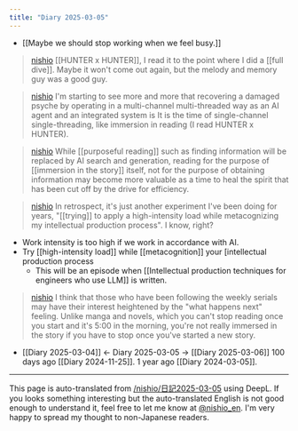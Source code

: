 ```yaml
---
title: "Diary 2025-03-05"
---
```


- [[Maybe we should stop working when we feel busy.]]

> [nishio](https://x.com/nishio/status/1897276786997969028) [[HUNTER x HUNTER]], I read it to the point where I did a [[full dive]]. Maybe it won't come out again, but the melody and memory guy was a good guy.

> [nishio](https://x.com/nishio/status/1897279995653054644) I'm starting to see more and more that recovering a damaged psyche by operating in a multi-channel multi-threaded way as an AI agent and an integrated system is It is the time of single-channel single-threading, like immersion in reading (I read HUNTER x HUNTER).

> [nishio](https://x.com/nishio/status/1897280740527890863) While [[purposeful reading]] such as finding information will be replaced by AI search and generation, reading for the purpose of [[immersion in the story]] itself, not for the purpose of obtaining information may become more valuable as a time to heal the spirit that has been cut off by the drive for efficiency.


> [nishio](https://x.com/nishio/status/1897282478492274734) In retrospect, it's just another experiment I've been doing for years, "[[trying]] to apply a high-intensity load while metacognizing my intellectual production process". I know, right?
- Work intensity is too high if we work in accordance with AI.
- Try [[high-intensity load]] while [[metacognition]] your [intellectual production process
    - This will be an episode when [[Intellectual production techniques for engineers who use LLM]] is written.



> [nishio](https://x.com/nishio/status/1897293353647267873) I think that those who have been following the weekly serials may have their interest heightened by the "what happens next" feeling. Unlike manga and novels, which you can't stop reading once you start and it's 5:00 in the morning, you're not really immersed in the story if you have to stop once you've started a new story.


- [[Diary 2025-03-04]] ← Diary 2025-03-05 → [[Diary 2025-03-06]]
100 days ago [[Diary 2024-11-25]].
1 year ago [[Diary 2024-03-05]].
---
This page is auto-translated from [/nishio/日記2025-03-05](https://scrapbox.io/nishio/日記2025-03-05) using DeepL. If you looks something interesting but the auto-translated English is not good enough to understand it, feel free to let me know at [@nishio_en](https://twitter.com/nishio_en). I'm very happy to spread my thought to non-Japanese readers.